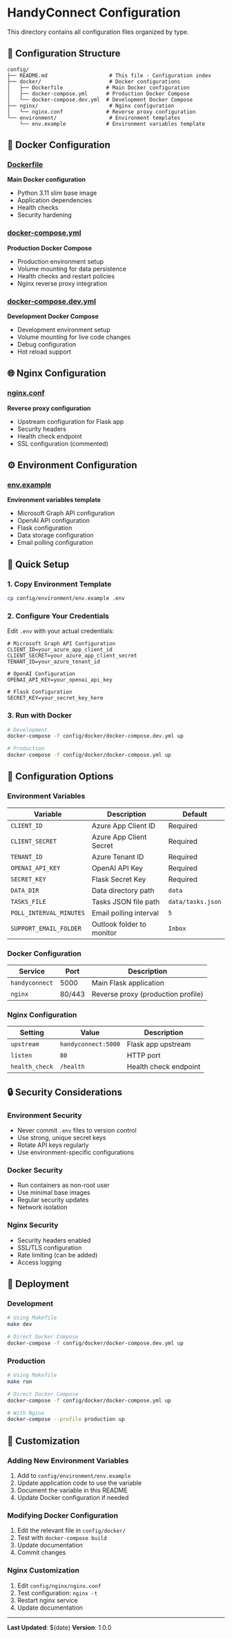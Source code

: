 # HandyConnect Configuration

This directory contains all configuration files organized by type.

## 📁 Configuration Structure

```
config/
├── README.md                    # This file - Configuration index
├── docker/                      # Docker configurations
│   ├── Dockerfile              # Main Docker configuration
│   ├── docker-compose.yml      # Production Docker Compose
│   └── docker-compose.dev.yml  # Development Docker Compose
├── nginx/                       # Nginx configuration
│   └── nginx.conf              # Reverse proxy configuration
└── environment/                 # Environment templates
    └── env.example             # Environment variables template
```

## 🐳 Docker Configuration

### [Dockerfile](docker/Dockerfile)
**Main Docker configuration**
- Python 3.11 slim base image
- Application dependencies
- Health checks
- Security hardening

### [docker-compose.yml](docker/docker-compose.yml)
**Production Docker Compose**
- Production environment setup
- Volume mounting for data persistence
- Health checks and restart policies
- Nginx reverse proxy integration

### [docker-compose.dev.yml](docker/docker-compose.dev.yml)
**Development Docker Compose**
- Development environment setup
- Volume mounting for live code changes
- Debug configuration
- Hot reload support

## 🌐 Nginx Configuration

### [nginx.conf](nginx/nginx.conf)
**Reverse proxy configuration**
- Upstream configuration for Flask app
- Security headers
- Health check endpoint
- SSL configuration (commented)

## ⚙️ Environment Configuration

### [env.example](environment/env.example)
**Environment variables template**
- Microsoft Graph API configuration
- OpenAI API configuration
- Flask configuration
- Data storage configuration
- Email polling configuration

## 🚀 Quick Setup

### 1. Copy Environment Template
```bash
cp config/environment/env.example .env
```

### 2. Configure Your Credentials
Edit `.env` with your actual credentials:
```env
# Microsoft Graph API Configuration
CLIENT_ID=your_azure_app_client_id
CLIENT_SECRET=your_azure_app_client_secret
TENANT_ID=your_azure_tenant_id

# OpenAI Configuration
OPENAI_API_KEY=your_openai_api_key

# Flask Configuration
SECRET_KEY=your_secret_key_here
```

### 3. Run with Docker
```bash
# Development
docker-compose -f config/docker/docker-compose.dev.yml up

# Production
docker-compose -f config/docker/docker-compose.yml up
```

## 🔧 Configuration Options

### Environment Variables

| Variable | Description | Default |
|----------|-------------|---------|
| `CLIENT_ID` | Azure App Client ID | Required |
| `CLIENT_SECRET` | Azure App Client Secret | Required |
| `TENANT_ID` | Azure Tenant ID | Required |
| `OPENAI_API_KEY` | OpenAI API Key | Required |
| `SECRET_KEY` | Flask Secret Key | Required |
| `DATA_DIR` | Data directory path | `data` |
| `TASKS_FILE` | Tasks JSON file path | `data/tasks.json` |
| `POLL_INTERVAL_MINUTES` | Email polling interval | `5` |
| `SUPPORT_EMAIL_FOLDER` | Outlook folder to monitor | `Inbox` |

### Docker Configuration

| Service | Port | Description |
|---------|------|-------------|
| `handyconnect` | 5000 | Main Flask application |
| `nginx` | 80/443 | Reverse proxy (production profile) |

### Nginx Configuration

| Setting | Value | Description |
|---------|-------|-------------|
| `upstream` | `handyconnect:5000` | Flask app upstream |
| `listen` | `80` | HTTP port |
| `health_check` | `/health` | Health check endpoint |

## 🔒 Security Considerations

### Environment Security
- Never commit `.env` files to version control
- Use strong, unique secret keys
- Rotate API keys regularly
- Use environment-specific configurations

### Docker Security
- Run containers as non-root user
- Use minimal base images
- Regular security updates
- Network isolation

### Nginx Security
- Security headers enabled
- SSL/TLS configuration
- Rate limiting (can be added)
- Access logging

## 🚀 Deployment

### Development
```bash
# Using Makefile
make dev

# Direct Docker Compose
docker-compose -f config/docker/docker-compose.dev.yml up
```

### Production
```bash
# Using Makefile
make run

# Direct Docker Compose
docker-compose -f config/docker/docker-compose.yml up

# With Nginx
docker-compose --profile production up
```

## 🔧 Customization

### Adding New Environment Variables
1. Add to `config/environment/env.example`
2. Update application code to use the variable
3. Document the variable in this README
4. Update Docker configuration if needed

### Modifying Docker Configuration
1. Edit the relevant file in `config/docker/`
2. Test with `docker-compose build`
3. Update documentation
4. Commit changes

### Nginx Customization
1. Edit `config/nginx/nginx.conf`
2. Test configuration: `nginx -t`
3. Restart nginx service
4. Update documentation

---

**Last Updated**: $(date)
**Version**: 1.0.0






